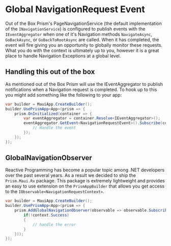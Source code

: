 # Global NavigationRequest Event

Out of the Box Prism's PageNavigationService (the default implementation of the `INavigationService`) is configured to publish events with the `IEventAggregator` when one of it's Navigation methods `NavigateAsync`, `GoBackAsync`, or `GoBackToRootAsync` are called. When it has completed, the event will fire giving you an opportunity to globally monitor these requests. What you do with the context is ultimately up to you, however it is a great place to handle Navigation Exceptions at a global level.

## Handling this out of the box

As mentioned out of the Box Prism will use the IEventAggregator to publish notifications when a Navigation request is completed. To hook up to this you might add something like the following to your app:

```cs
var builder = MauiApp.CreateBuilder();
builder.UsePrismApp<App>(prism => {
    prism.OnInitialized(container => {
        var eventAggregator = container.Resolve<IEventAggregator>();
        eventAggregator.GetEvent<NavigationRequestEvent>().Subscribe(context => {
            // Handle the event
        });
    });
});
````

## GlobalNavigationObserver

Reactive Programming has become a popular topic among .NET developers over the past several years. As a result we decided to ship the `Prism.Maui.Rx` package. This package is extremely lightweight and provides an easy to use extension on the `PrismAppBuilder` that allows you get access to the `IObservable<NavigationRequestContext>`.

```cs
var builder = MauiApp.CreateBuilder();
builder.UsePrismApp<App>(prism => {
    prism.AddGlobalNavigationObserver(observable => observable.Subscribe(context => {
        if(!context.Success)
        {
            // handle the error
        }
    }));
});
```